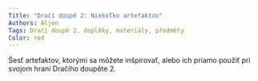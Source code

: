 ```yaml
---
Title: "Dračí doupě 2: Niekoľko artefaktov"
Authors: Aljen
Tags: Dračí doupě 2, doplňky, materiály, předměty
Color: red
---
```

Šesť artefaktov, ktorými sa môžete
inšpirovať, alebo ich priamo použiť pri svojom
hraní Dračího doupěte 2.

